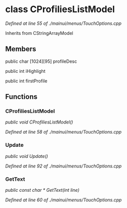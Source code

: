 # class CProfiliesListModel

*Defined at line 55 of ./mainui/menus/TouchOptions.cpp*

Inherits from CStringArrayModel



## Members

public char [1024][95] profileDesc

public int iHighlight

public int firstProfile



## Functions

### CProfiliesListModel

*public void CProfiliesListModel()*

*Defined at line 58 of ./mainui/menus/TouchOptions.cpp*

### Update

*public void Update()*

*Defined at line 92 of ./mainui/menus/TouchOptions.cpp*

### GetText

*public const char * GetText(int line)*

*Defined at line 60 of ./mainui/menus/TouchOptions.cpp*



